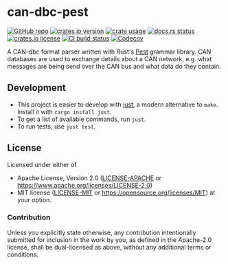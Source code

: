 # can-dbc-pest

[![GitHub repo](https://img.shields.io/badge/github-oxibus/can--dbc--pest-8da0cb?logo=github)](https://github.com/oxibus/can-dbc-pest)
[![crates.io version](https://img.shields.io/crates/v/can-dbc-pest)](https://crates.io/crates/can-dbc-pest)
[![crate usage](https://img.shields.io/crates/d/can-dbc-pest)](https://crates.io/crates/can-dbc-pest)
[![docs.rs status](https://img.shields.io/docsrs/can-dbc-pest)](https://docs.rs/can-dbc-pest)
[![crates.io license](https://img.shields.io/crates/l/can-dbc-pest)](https://github.com/oxibus/can-dbc-pest)
[![CI build status](https://github.com/oxibus/can-dbc-pest/actions/workflows/ci.yml/badge.svg)](https://github.com/oxibus/can-dbc-pest/actions)
[![Codecov](https://img.shields.io/codecov/c/github/oxibus/can-dbc-pest)](https://app.codecov.io/gh/oxibus/can-dbc-pest)

A CAN-dbc format parser written with Rust's [Pest](https://pest.rs/) grammar library. CAN databases are used to exchange details about a CAN network, e.g. what messages are being send over the CAN bus and what data do they contain.

## Development

* This project is easier to develop with [just](https://github.com/casey/just#readme), a modern alternative to `make`.
  Install it with `cargo install just`.
* To get a list of available commands, run `just`.
* To run tests, use `just test`.

## License

Licensed under either of

* Apache License, Version 2.0 ([LICENSE-APACHE](LICENSE-APACHE) or <https://www.apache.org/licenses/LICENSE-2.0>)
* MIT license ([LICENSE-MIT](LICENSE-MIT) or <https://opensource.org/licenses/MIT>)
  at your option.

### Contribution

Unless you explicitly state otherwise, any contribution intentionally
submitted for inclusion in the work by you, as defined in the
Apache-2.0 license, shall be dual-licensed as above, without any
additional terms or conditions.
